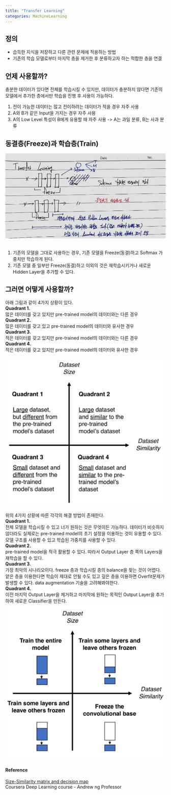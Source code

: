 ```yaml
---
title: "Transfer Learning"
categories: MachineLearning
---
```

## 정의
- 습득한 지식을 저장하고 다른 관련 문제에 적용하는 방법
- 기존의 학습 모델로부터 마지막 층을 제거한 후 분류하고자 하는 적합한 층을 연결

## 언제 사용할까?
충분한 데이터가 있다면 전체를 학습시킬 수 있지만, 데이터가 충분하지 않다면 기존의 모델에서 추가한 층에서만 학습을 진행 후 사용이 가능하다.

1. 전이 가능한 데이터는 많고 전이하려는 데이터가 적을 경우 자주 사용
2. A와 B가 같은 Input을 가지는 경우 자주 사용
3. A의 Low Level 특성이 B에게 유용할 때 자주 사용 -> A는 과일 분류, B는 사과 분류

## 동결층(Freeze)과 학습층(Train)
<img src="/assets/images/transfer_learning.jpg">
<br><br>

1. 기존의 모델을 그대로 사용하는 경우, 기존 모델을 Freeze(동결)하고 Softmax 가중치만 학습하게 된다.
2. 기존 모델 중 일부만 Freeze(동결)하고 이외의 것은 재학습시키거나 새로운 Hidden Layer을 추가할 수 있다.

## 그러면 어떻게 사용할까?
아래 그림과 같이 4가지 상황이 있다.<br>
**Quadrant 1.** <br>
많은 데이터를 갖고 있지만 pre-trained model의 데이터와는 다른 경우<br>
**Quadrant 2.** <br>
많은 데이터를 갖고 있고 pre-trained model의 데이터와 유사한 경우<br>
**Quadrant 3.** <br>
적은 데이터를 갖고 있지만 pre-trained model의 데이터와는 다른 경우<br>
**Quadrant 4.** <br>
 적은 데이터를 갖고 있지만 pre-trained model의 데이터와 유사한 경우<br>

<img src="/assets/images/Size_Similarity_matrix.png">

위의 4가지 상황에 따른 각각의 해결 방법이 존재한다.<br>
**Quadrant 1.** <br>
전체 모델을 학습시킬 수 있고 너가 원하는 것은 무엇이든 가능하다. 데이터가 비슷하지 않더라도 실제로는 pre-trained model의 초기 설정을 이용하는 것이 유용할 수 있다. 모델 구조를 사용할 수 있고 학습된 가중치를 사용할 수 있다.<br>
**Quadrant 2.** <br>
pre-trained model을 적극 활용할 수 있다. 따라서 Output Layer 층 쪽의 Layers을 재학습을 할 수 있다.<br>
**Quadrant 3.** <br>
가장 최악의 시나리오이다. freeze 층과 학습시킬 층의 balance을 찾는 것이 어렵다. 얕은 층을 이용한다면 학습이 제대로 안될 수도 있고 깊은 층을 이용하면 Overfit문제가 발생할 수 있다. data augmentation 기술을 고려해봐야한다.<br>
**Quadrant 4.** <br>
이전 마지막 Output Layer을 제거하고 마지막에 원하는 목적인 Output Layer을 추가하여 새로운 Classifier을 만든다.<br>
<img src="/assets/images/decision_map_transfer_learning.png">

#### Reference
[Size-Similarity matrix and decision map](https://towardsdatascience.com/transfer-learning-from-pre-trained-models-f2393f124751)<br>
Coursera Deep Learning course - Andrew ng Professor